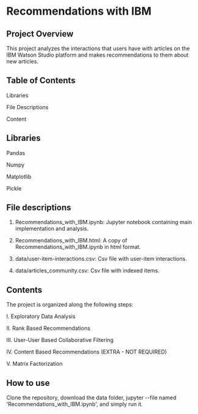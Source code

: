 # Recommendations with IBM
## Project Overview
This project analyzes the interactions that users have with articles on the IBM Watson Studio platform and makes recommendations to them about new articles.

## Table of Contents

Libraries

File Descriptions

Content

## Libraries 
Pandas

Numpy

Matplotlib

Pickle

## File descriptions 
1) Recommendations_with_IBM.ipynb: Jupyter notebook containing main implementation and analysis.

2) Recommendations_with_IBM.html: A copy of Recommendations_with_IBM.ipynb in html format.

3) data/user-item-interactions.csv: Csv file with user-item interactions.

4) data/articles_community.csv: Csv file with indexed items.

## Contents 
The project is organized along the following steps:

I. Exploratory Data Analysis

II. Rank Based Recommendations

III. User-User Based Collaborative Filtering

IV. Content Based Recommendations (EXTRA - NOT REQUIRED)

V. Matrix Factorization

## How to use
Clone the repository, download the data folder, jupyter --file named 'Recommendations_with_IBM.ipynb', and simply run it.
